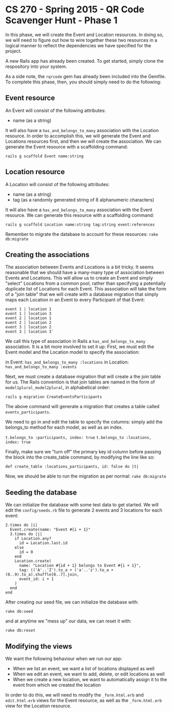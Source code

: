 # CS 270 - Spring 2015 - QR Code Scavenger Hunt - Phase 1

In this phase, we will create the Event and Location resources.  In
doing so, we will need to figure out how to wire together these two
resources in a logical manner to reflect the dependencies we have
specified for the project.

A new Rails app has already been created.  To get started, simply clone
the respository into your system.

As a side note, the `rqrcode` gem has already been included into the
Gemfile.  To complete this phase, then, you should simply need to do the
following:

## Event resource

An Event will consist of the following attributes:

- name (as a string)

It will also have a `has_and_belongs_to_many` association with the
Location resource.  In order to accomplish this, we will generate the
Event and Locations resources first, and then we will create the
association.  We can generate the Event resource with a scaffolding
command:

`rails g scaffold Event name:string`

## Location resource

A Location will consist of the following attributes:

- name (as a string)
- tag (as a randomly generated string of 8 alphanumeric characters)

It will also have a `has_and_belongs_to_many` association with the Event
resource.  We can generate this resource with a scaffolding command:

`rails g scaffold Location name:string tag:string event:references`

Remember to migrate the database to account for these resources: `rake
db:migrate`

## Creating the associations 

The association between Events and Locations is a bit tricky. It seems
reasonable that we should have a many-many type of association between Events
and Locations.  This will allow us to create an Event and simply "select"
Locations from a common pool, rather than specifying a potentially duplicate
list of Locations for each Event.  This association will take the form of a
"join table" that we will create with a database migration that simply maps
each Location in an Event to every Participant of that Event:

```
event 1 | location 1
event 1 | location 3
event 2 | location 1
event 2 | location 2
event 3 | location 2
event 3 | location 3`
```

We call this type of association in Rails a `has_and_belongs_to_many`
association.  It is a bit more involved to set it up: First, we must
edit the Event model and the Location model to specify the association:

in Event: `has_and_belongs_to_many :locations` in Location:
`has_and_belongs_to_many :events`

Next, we must create a database migration that will create a the join
table for us.  The Rails convention is that join tables are named in the
form of `model1plural_model2plural`, in alphabetical order:

`rails g migration CreateEventsParticipants`

The above command will generate a migration that creates a table called
`events_participants`.

We need to go in and edit the table to specify the columns: simply add
the belongs_to method for each model, as well as an index.

`t.belongs_to :participants, index: true` `t.belongs_to :locations,
index: true`

Finally, make sure we "turn off" the primary key id column before
passing the block into the create_table command, by modifying the line
like so:

`def create_table :locations_participants, id: false do |t|`

Now, we should be able to run the migration as per normal: `rake
db:migrate`

## Seeding the database

We can initialize the database with some test data to get started.  We
will edit the `config/seeds.rb` file to generate 2 events and 3
locations for each event:

```
2.times do |i|
  Event.create(name: "Event #{i + 1}"
  3.times do |j|
    if Location.any?
      id = Location.last.id
    else
      id = 0
    end
    Location.create(
      name: "Location #{id + 1} belongs to Event #{i + 1}",
      tag: (('A'..'Z').to_a + ('a'..'z').to_a + (0..9).to_a).shuffle[0..7].join,
      event_id: i + 1
    )
  end
end
```
After creating our seed file, we can initialize the database with:

`rake db:seed`

and at anytime we "mess up" our data, we can reset it with:

`rake db:reset`

## Modifying the views

We want the following behaviour when we run our app:

- When we list an event, we want a list of locations displayed as well
- When we edit an event, we want to add, delete, or edit locations as
  well
- When we create a new location, we want to automatically assign it to
  the event from which we created the location

In order to do this, we will need to modify the `_form.html.erb` and
`edit.html.erb` views for the Event resource, as well as the
`_form.html.erb` view for the Location resource.
